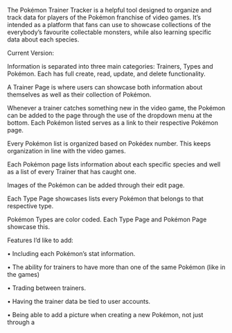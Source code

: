 The Pokémon Trainer Tracker is a helpful tool designed to organize and track data for players of the Pokémon franchise of video games. It’s intended as a platform that fans can use to showcase collections of the everybody’s favourite collectable monsters, while also learning specific data about each species. 

Current Version: 

Information is separated into three main categories: Trainers, Types and Pokémon. Each has full create, read, update, and delete functionality.

A Trainer Page is where users can showcase both information about themselves as well as their collection of Pokémon. 

Whenever a trainer catches something new in the video game, the Pokémon can be added to the page through the use of the dropdown menu at the bottom. Each Pokémon listed serves as a link to their respective Pokémon page. 

Every Pokémon list is organized based on Pokédex number. This keeps organization in line with the video games.

Each Pokémon page lists information about each specific species and well as a list of every Trainer that has caught one.

Images of the Pokémon can be added through their edit page.

Each Type Page showcases lists every Pokémon that belongs to that respective type.

Pokémon Types are color coded. Each Type Page and Pokémon Page showcase this.

Features I’d like to add:

•	Including each Pokémon’s stat information.

•	The ability for trainers to have more than one of the same Pokémon (like in the games)

•	Trading between trainers.

•	Having the trainer data be tied to user accounts.

•	Being able to add a picture when creating a new Pokémon, not just through a 


